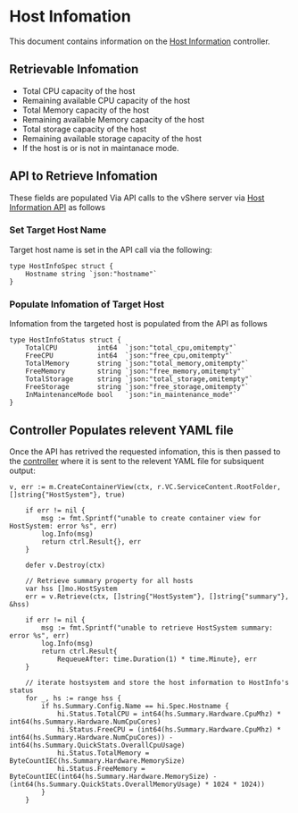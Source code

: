 # Host Infomation 

This document contains information on the [Host Information](https://github.com/vKubeViewer/vkubeviewer/blob/main/controllers/hostinfo_controller.go) controller.

## Retrievable Infomation 

- Total CPU capacity of the host
- Remaining available CPU capacity of the host
- Total Memory capacity of the host 
- Remaining available Memory capacity of the host
- Total storage capacity of the host
- Remaining available storage capacity of the host
- If the host is or is not in maintanace mode.



## API to Retrieve Infomation

These fields are populated Via API calls to the vShere server via [Host Information API](https://github.com/vKubeViewer/vkubeviewer/blob/main/api/v1/hostinfo_types.go) as follows

### Set Target Host Name

Target host name is set in the API call via the following:

```
type HostInfoSpec struct {
	Hostname string `json:"hostname"`
}

```

### Populate Infomation of Target Host

Infomation from the targeted host is populated from the API as follows

```
type HostInfoStatus struct {
	TotalCPU          int64  `json:"total_cpu,omitempty"`
	FreeCPU           int64  `json:"free_cpu,omitempty"`
	TotalMemory       string `json:"total_memory,omitempty"`
	FreeMemory        string `json:"free_memory,omitempty"`
	TotalStorage      string `json:"total_storage,omitempty"`
	FreeStorage       string `json:"free_storage,omitempty"`
	InMaintenanceMode bool   `json:"in_maintenance_mode"`
}

```


## Controller Populates relevent YAML file


Once the API has retrived the requested infomation, this is then passed to the [controller](https://github.com/vKubeViewer/vkubeviewer/blob/main/controllers/hostinfo_controller.go) where it is sent to the relevent YAML file for subsiquent output:


```
v, err := m.CreateContainerView(ctx, r.VC.ServiceContent.RootFolder, []string{"HostSystem"}, true)

	if err != nil {
		msg := fmt.Sprintf("unable to create container view for HostSystem: error %s", err)
		log.Info(msg)
		return ctrl.Result{}, err
	}

	defer v.Destroy(ctx)

	// Retrieve summary property for all hosts
	var hss []mo.HostSystem
	err = v.Retrieve(ctx, []string{"HostSystem"}, []string{"summary"}, &hss)

	if err != nil {
		msg := fmt.Sprintf("unable to retrieve HostSystem summary: error %s", err)
		log.Info(msg)
		return ctrl.Result{
			RequeueAfter: time.Duration(1) * time.Minute}, err
	}

	// iterate hostsystem and store the host information to HostInfo's status
	for _, hs := range hss {
		if hs.Summary.Config.Name == hi.Spec.Hostname {
			hi.Status.TotalCPU = int64(hs.Summary.Hardware.CpuMhz) * int64(hs.Summary.Hardware.NumCpuCores)
			hi.Status.FreeCPU = (int64(hs.Summary.Hardware.CpuMhz) * int64(hs.Summary.Hardware.NumCpuCores)) - int64(hs.Summary.QuickStats.OverallCpuUsage)
			hi.Status.TotalMemory = ByteCountIEC(hs.Summary.Hardware.MemorySize)
			hi.Status.FreeMemory = ByteCountIEC(int64(hs.Summary.Hardware.MemorySize) - (int64(hs.Summary.QuickStats.OverallMemoryUsage) * 1024 * 1024))
		}
	}


```

